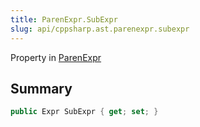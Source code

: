 ```yaml
---
title: ParenExpr.SubExpr
slug: api/cppsharp.ast.parenexpr.subexpr
---
```

Property in [ParenExpr](/api/cppsharp/ast/parenexpr)

## Summary



```csharp
public Expr SubExpr { get; set; }
```

